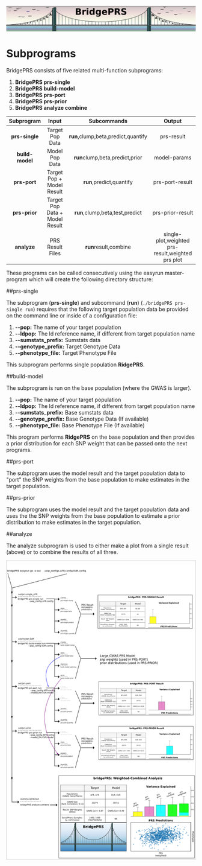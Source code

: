 ![Screenshot](img/slim/guide_logo4.png) 



# Subprograms 

BridgePRS consists of five related multi-function subprograms: 

1) **BridgePRS prs-single**  
2) **BridgePRS build-model**  
3) **BridgePRS prs-port**    
4) **BridgePRS prs-prior**   
5) **BridgePRS analyze combine**






|Subprogram|Input|Subcommands|Output|
|:-:|:-:|:-:|:-:|
|**prs-single**                 |Target Pop Data|**run**,clump,beta,predict,quantify|prs-result| 
|**build-model**|Model Pop Data|**run**clump,beta,predict,prior|model-params| 
|**prs-port**|Target Pop + Model Result|**run**,predict,quantify|prs-port-result| 
|**prs-prior**|Target Pop Data + Model Result|**run**,clump,beta,test,predict|prs-prior-result| 
|**analyze**|PRS Result Files|**run**result,combine|single-plot,weighted prs-result,weighted prs plot| 


These programs can be called consecutively using the easyrun master-program 
which will create the following directory structure: 




##prs-single 

The subprogram (**prs-single**) and subcommand (**run**) (`./bridgePRS prs-single run`) requires that the 
following target population data be provided on the command line or inside of a configuration file: 

1. **--pop:** The name of your target population 
2. **--ldpop:** The ld reference name, if different from target population name 
3. **--sumstats_prefix:** Sumstats data 
4. **--genotype_prefix:** Target Genotype Data 
5. **--phenotype_file:** Target Phenotype File 

This subprogram performs single population **RidgePRS**. 


##build-model

The subprogram is run on the base population (where the GWAS is larger). 

1. **--pop:** The name of your target population 
2. **--ldpop:** The ld reference name, if different from target population name 
3. **--sumstats_prefix:** Base sumstats data 
4. **--genotype_prefix:** Base Genotype Data (If available) 
5. **--phenotype_file:** Base Phenotype File  (If available) 


This program performs **RidgePRS** on the base population and then provides 
a prior distribution for each SNP weight that can be passed onto the next programs. 




##prs-port 

The subprogram uses the model result and the target population data to "port" the SNP 
weights from the base population to make estimates in the target population.  


##prs-prior 

The subprogram uses the model result and the target population data and uses the 
the SNP weights from the base population to estimate a prior distribution to 
make estimates in the target population.  



##analyze


The analyze subprogram is used to either make a plot from a single result (above) or 
to combine the results of all three. 


![Screenshot](img/pipeline.png)

